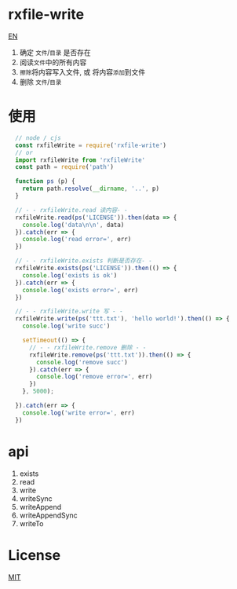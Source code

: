 # rxfile-write

[EN](https://github.com/cheere/rxfile-write/blob/main/README.md)

1. 确定 `文件`/`目录` 是否存在
1. 阅读`文件`中的所有内容
1. `擦除`将内容写入文件, 或 将内容`添加`到文件
1. 删除 `文件`/`目录`

# 使用
```js
  // node / cjs
  const rxfileWrite = require('rxfile-write')
  // or
  import rxfileWrite from 'rxfileWrite'
  const path = require('path')

  function ps (p) {
    return path.resolve(__dirname, '..', p)
  }

  // - - rxfileWrite.read 读内容- -
  rxfileWrite.read(ps('LICENSE')).then(data => {
    console.log('data\n\n', data)
  }).catch(err => {
    console.log('read error=', err)
  })

  // - - rxfileWrite.exists 判断是否存在- -
  rxfileWrite.exists(ps('LICENSE')).then(() => {
    console.log('exists is ok')
  }).catch(err => {
    console.log('exists error=', err)
  })

  // - - rxfileWrite.write 写 - -
  rxfileWrite.write(ps('ttt.txt'), 'hello world!').then(() => {
    console.log('write succ')

    setTimeout(() => {
      // - - rxfileWrite.remove 删除 - -
      rxfileWrite.remove(ps('ttt.txt')).then(() => {
        console.log('remove succ')
      }).catch(err => {
        console.log('remove error=', err)
      })
    }, 5000);

  }).catch(err => {
    console.log('write error=', err)
  })
```

# api
1. exists
1. read
1. write
1. writeSync
1. writeAppend
1. writeAppendSync
1. writeTo

# License
[MIT](https://github.com/cheere/rxfile-write/blob/main/LICENSE)